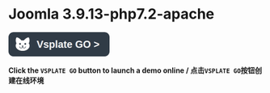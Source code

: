 # Joomla 3.9.13-php7.2-apache

<a href="https://www.vsplate.com/?docker-compose=https://github.com/vsplate/dcenvs/joomla/3.9.13-php7.2-apache"><img alt="VSPLATE GO" src="https://raw.githubusercontent.com/vsplate/images/master/vsgo_btn.png" width="200px"></a>

**Click the `VSPLATE GO` button to launch a demo online / 点击`VSPLATE GO`按钮创建在线环境**